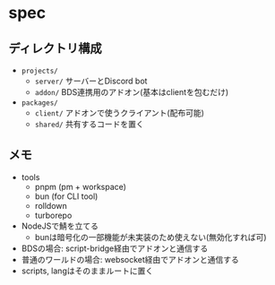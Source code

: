# spec
## ディレクトリ構成
- `projects/`
  - `server/` サーバーとDiscord bot
  - `addon/` BDS連携用のアドオン(基本はclientを包むだけ)
- `packages/`
  - `client/` アドオンで使うクライアント(配布可能)
  - `shared/` 共有するコードを置く

## メモ
- tools
  - pnpm (pm + workspace)
  - bun (for CLI tool)
  - rolldown
  - turborepo
- NodeJSで鯖を立てる
  - bunは暗号化の一部機能が未実装のため使えない(無効化すれば可)
- BDSの場合: script-bridge経由でアドオンと通信する
- 普通のワールドの場合: websocket経由でアドオンと通信する
- scripts, langはそのままルートに置く